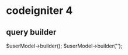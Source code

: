 # codeigniter 4

## 

## query builder
$userModel->builder();
$userModel->builder('<table-name>');







